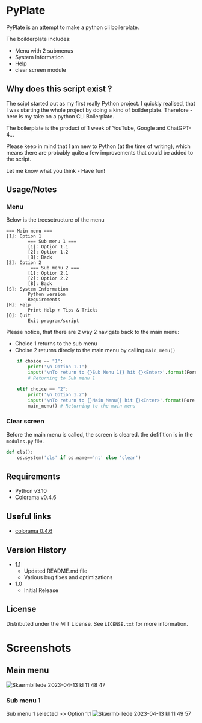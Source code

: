 # PyPlate
PyPlate is an attempt to make a python cli boilerplate.

The boilderplate includes:
- Menu with 2 submenus
- System Information
- Help
- clear screen module

## Why does this script exist ?
The scipt started out as my first really Python project. I quickly realised, that I was starting the whole project by doing a kind of boilderplate.
Therefore - here is my take on a python CLI Boilerplate.

The boilerplate is the product of 1 week of YouTube, Google and ChatGPT-4...

Please keep in mind that I am new to Python (at the time of writing), which means there are probably quite a few improvements that could be added to the script.

Let me know what you think - Have fun!

## Usage/Notes
### Menu
Below is the treesctructure of the menu

```
=== Main menu ===
[1]: Option 1
        === Sub menu 1 ===
        [1]: Option 1.1
        [2]: Option 1.2
        [B]: Back
[2]: Option 2
         === Sub menu 2 ===
        [1]: Option 2.1
        [2]: Option 2.2
        [B]: Back
[S]: System Information
        Python version
        Requirements
[H]: Help
        Print Help + Tips & Tricks
[Q]: Quit
        Exit program/script
```

Please notice, that there are 2 way 2 navigate back to the main menu:

 - Choice 1 returns to the sub menu
 - Choise 2 returns direcly to the main menu by calling `main_menu()`

```python
    if choice == "1":
        print('\n Option 1.1')
        input('\nTo return to {}Sub Menu 1{} hit {}<Enter>'.format(Fore.CYAN, Style.RESET_ALL, Fore.MAGENTA))
        # Returning to Sub menu 1

    elif choice == "2":
        print('\n Option 1.2')
        input('\nTo return to {}Main Menu{} hit {}<Enter>'.format(Fore.CYAN, Style.RESET_ALL, Fore.MAGENTA))
        main_menu() # Returning to the main menu
```
### Clear screen
Before the main menu is called, the screen is cleared. the defifition is in the `modules.py` file.
```python
def cls():
    os.system('cls' if os.name=='nt' else 'clear')
```

## Requirements
- Python v3.10
- Colorama v0.4.6

## Useful links
- [colorama 0.4.6](https://pypi.org/project/colorama/ "pypi.org")

## Version History
* 1.1
    * Updated README.md file
    * Various bug fixes and optimizations
* 1.0
    * Initial Release

## License
Distributed under the MIT License. See `LICENSE.txt` for more information.

# Screenshots
## Main menu
![Skærmbillede 2023-04-13 kl  11 48 47](https://user-images.githubusercontent.com/6802324/231722455-22ec126c-5885-442f-96d1-09074929bf47.png)
### Sub menu 1
Sub menu 1 selected >> Option 1.1
![Skærmbillede 2023-04-13 kl  11 49 57](https://user-images.githubusercontent.com/6802324/231722872-22a3f2c1-336e-4dcb-88ea-75dfdc336198.png)



